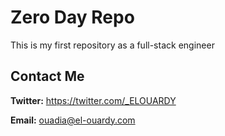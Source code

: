 
# Zero Day Repo
This is my first repository as a full-stack engineer
## Contact Me

**Twitter:** https://twitter.com/_ELOUARDY

**Email:** ouadia@el-ouardy.com



